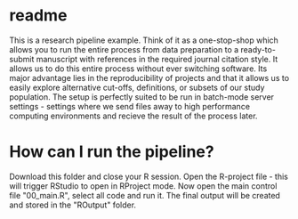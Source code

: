 # readme
This is a research pipeline example. Think of it as a one-stop-shop which allows you to run the entire process from data preparation to a ready-to-submit manuscript with references in the required journal citation style. It allows us to do this entire process without ever switching software. Its major advantage lies in the reproducibility of projects and that it allows us to easily explore alternative cut-offs, definitions, or subsets of our study population. The setup is perfectly suited to be run in batch-mode server settings - settings where we send files away to high performance computing environments and recieve the result of the process later.

# How can I run the pipeline?
Download this folder and close your R session. Open the R-project file - this will trigger RStudio to open in RProject mode. Now open the main control file "00_main.R", select all code and run it. The final output will be created and stored in the "ROutput" folder.
